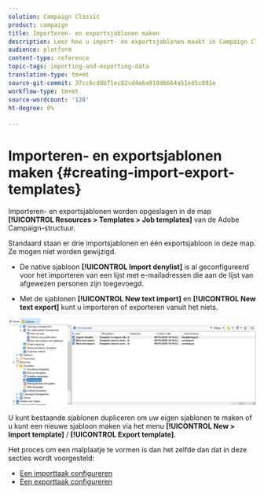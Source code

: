 ```yaml
---
solution: Campaign Classic
product: campaign
title: Importeren- en exportsjablonen maken
description: Leer hoe u import- en exportsjablonen maakt in Campaign Classic.
audience: platform
content-type: reference
topic-tags: importing-and-exporting-data
translation-type: tm+mt
source-git-commit: 37cc6cd8b71ec82cd4e6a910d6664a51ed5c091e
workflow-type: tm+mt
source-wordcount: '128'
ht-degree: 0%

---
```



# Importeren- en exportsjablonen maken {#creating-import-export-templates}

Importeren- en exportsjablonen worden opgeslagen in de map **[!UICONTROL Resources > Templates > Job templates]** van de Adobe Campaign-structuur.

Standaard staan er drie importsjablonen en één exportsjabloon in deze map. Ze mogen niet worden gewijzigd.

* De native sjabloon **[!UICONTROL Import denylist]** is al geconfigureerd voor het importeren van een lijst met e-mailadressen die aan de lijst van afgewezen personen zijn toegevoegd.

* Met de sjablonen **[!UICONTROL New text import]** en **[!UICONTROL New text export]** kunt u importeren of exporteren vanuit het niets.

![](assets/s_ncs_user_export_wizard_template_create.png)

U kunt bestaande sjablonen dupliceren om uw eigen sjablonen te maken of u kunt een nieuwe sjabloon maken via het menu **[!UICONTROL New > Import template]** / **[!UICONTROL Export template]**.

Het proces om een malplaatje te vormen is dan het zelfde dan dat in deze secties wordt voorgesteld:

* [Een importtaak configureren](../../platform/using/executing-import-jobs.md)
* [Een exporttaak configureren](../../platform/using/executing-export-jobs.md)
